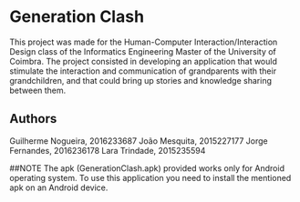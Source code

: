 # Generation Clash

This project was made for the Human-Computer Interaction/Interaction Design class of the Informatics Engineering Master of the University of Coimbra.
The project consisted in developing an application that would stimulate the interaction and communication of grandparents with their grandchildren, and that could bring up stories and knowledge sharing between them.

## Authors

Guilherme Nogueira, 2016233687
João Mesquita, 2015227177
Jorge Fernandes, 2016236178
Lara Trindade, 2015235594


##NOTE
The apk (GenerationClash.apk) provided works only for Android operating system. To use this application you need to install the mentioned apk on an Android device.
